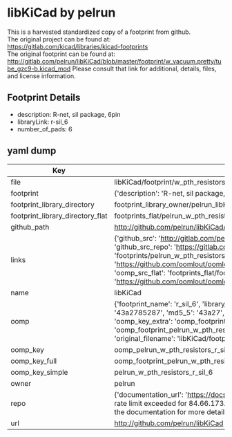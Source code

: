 # libKiCad by pelrun  
This is a harvested standardized copy of a footprint from github.  
The original project can be found at:  
https://gitlab.com/kicad/libraries/kicad-footprints  
The original footprint can be found at:
http://gitlab.com/pelrun/libKiCad/blob/master/footprint/w_vacuum.pretty/tube_gzc9-b.kicad_mod
Please consult that link for additional, details, files, and license information.  
## Footprint Details
* description: R-net, sil package, 6pin  
* libraryLink: r-sil_6  
* number_of_pads: 6  
## yaml dump  
| Key | Value |  
| --- | --- |  
| file | libKiCad/footprint/w_pth_resistors.pretty/r-sil_6.kicad_mod |  
| footprint | {'description': 'R-net, sil package, 6pin', 'libraryLink': 'r-sil_6', 'number_of_pads': 6} |  
| footprint_library_directory | footprint_library_owner/pelrun_libKiCad |  
| footprint_library_directory_flat | footprints_flat/pelrun_w_pth_resistors_r_sil_6/working |  
| github_path | http://github.com/pelrun/libKiCad/blob/master/footprint/w_pth_resistors.pretty/r-sil_6.kicad_mod |  
| links | {'github_src': 'http://gitlab.com/pelrun/libKiCad/blob/master/footprint/w_vacuum.pretty/tube_gzc9-b.kicad_mod', 'github_src_repo': 'https://gitlab.com/kicad/libraries/kicad-footprints', 'oomp_bot': 'footprints/pelrun_w_pth_resistors_r_sil_6/working', 'oomp_bot_github': 'https://github.com/oomlout/oomlout_oomp_footprint_bot/tree/main/footprints/pelrun_w_pth_resistors_r_sil_6/working', 'oomp_src_flat': 'footprints_flat/footprints_flat/pelrun_w_pth_resistors_r_sil_6/working', 'oomp_src_flat_github': 'https://github.com/oomlout/oomlout_oomp_footprint_src/tree/main/footprints_flat/pelrun_w_pth_resistors_r_sil_6/working'} |  
| name | libKiCad |  
| oomp | {'footprint_name': 'r_sil_6', 'library_name': 'w_pth_resistors', 'md5': '43a278528744f55bd34f607c948c56b8', 'md5_10': '43a2785287', 'md5_5': '43a27', 'md5_6': '43a278', 'oomp_key': 'oomp_pelrun_w_pth_resistors_r_sil_6', 'oomp_key_extra': 'oomp_footprint_pelrun_w_pth_resistors_r_sil_6', 'oomp_key_full': 'oomp_footprint_pelrun_w_pth_resistors_r_sil_6_43a278', 'oomp_key_simple': 'pelrun_w_pth_resistors_r_sil_6', 'original_filename': 'libKiCad/footprint/w_pth_resistors.pretty/r-sil_6.kicad_mod', 'owner_name': 'pelrun'} |  
| oomp_key | oomp_pelrun_w_pth_resistors_r_sil_6 |  
| oomp_key_full | oomp_footprint_pelrun_w_pth_resistors_r_sil_6 |  
| oomp_key_simple | pelrun_w_pth_resistors_r_sil_6 |  
| owner | pelrun |  
| repo | {'documentation_url': 'https://docs.github.com/rest/overview/resources-in-the-rest-api#rate-limiting', 'message': "API rate limit exceeded for 84.66.173.59. (But here's the good news: Authenticated requests get a higher rate limit. Check out the documentation for more details.)"} |  
| url | http://github.com/pelrun/libKiCad |  

